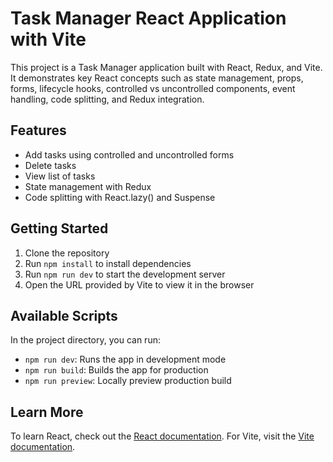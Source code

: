 # Task Manager React Application with Vite

This project is a Task Manager application built with React, Redux, and Vite. It demonstrates key React concepts such as state management, props, forms, lifecycle hooks, controlled vs uncontrolled components, event handling, code splitting, and Redux integration.

## Features

- Add tasks using controlled and uncontrolled forms
- Delete tasks
- View list of tasks
- State management with Redux
- Code splitting with React.lazy() and Suspense

## Getting Started

1. Clone the repository
2. Run `npm install` to install dependencies
3. Run `npm run dev` to start the development server
4. Open the URL provided by Vite to view it in the browser

## Available Scripts

In the project directory, you can run:

- `npm run dev`: Runs the app in development mode
- `npm run build`: Builds the app for production
- `npm run preview`: Locally preview production build

## Learn More

To learn React, check out the [React documentation](https://reactjs.org/).
For Vite, visit the [Vite documentation](https://vitejs.dev/).